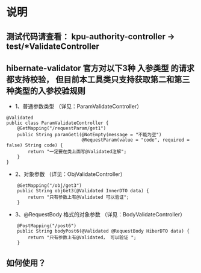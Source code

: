 # 说明

## 测试代码请查看： kpu-authority-controller -> test/*ValidateController

## hibernate-validator 官方对以下3种 入参类型 的请求都支持校验， 但目前本工具类只支持获取第二和第三种类型的入参校验规则

- 1、普通参数类型 （详见：ParamValidateController）

```
@Validated
public class ParamValidateController {
    @GetMapping("/requestParam/get1")
    public String paramGet1(@NotEmpty(message = "不能为空")
                            @RequestParam(value = "code", required = false) String code) {
        return "一定要在类上面写@Validated注解";
    }
}
```

- 2、对象参数 （详见：ObjValidateController）

```
    @GetMapping("/obj/get3")
    public String objGet3(@Validated InnerDTO data) {
        return "只有参数上有@Validated 可以验证";
    }
```

- 3、@RequestBody 格式的对象参数 （详见：BodyValidateController）

```
    @PostMapping("/post6")
    public String bodyPost6(@Validated @RequestBody HiberDTO data) {
        return "只有参数上有@Validated， 可以验证 ";
    }
```

## 如何使用？


